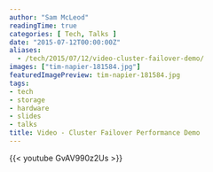 ```yaml
---
author: "Sam McLeod"
readingTime: true
categories: [ Tech, Talks ]
date: "2015-07-12T00:00:00Z"
aliases:
  - /tech/2015/07/12/video-cluster-failover-demo/
images: ["tim-napier-181584.jpg"]
featuredImagePreview: tim-napier-181584.jpg
tags:
- tech
- storage
- hardware
- slides
- talks
title: Video - Cluster Failover Performance Demo
---
```


{{< youtube GvAV990z2Us >}}
